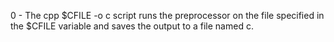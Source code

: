 0 - The cpp $CFILE -o c script runs the preprocessor on the file specified in the $CFILE variable and saves the output to a file named c.
